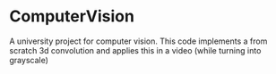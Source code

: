 # ComputerVision
A university project for computer vision. This code implements a from scratch 3d convolution and applies this in a video (while turning into grayscale)
